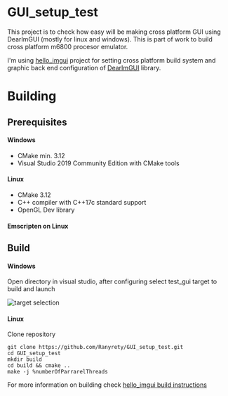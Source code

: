 # GUI_setup_test
This project is to check how easy will be making cross platform GUI using DearImGUI (mostly for linux and windows). This is part of work to build cross platform m6800 procesor emulator.

I'm using [hello_imgui](https://github.com/pthom/hello_imgui) project for setting cross platform build system and graphic back end configuration of [DearImGUI](https://github.com/ocornut/imgui) library.

# Building

## Prerequisites

#### Windows

- CMake min. 3.12
- Visual Studio 2019 Community Edition with CMake tools

#### Linux

- CMake 3.12
- C++ compiler with C++17c standard support
- OpenGL Dev library

#### Emscripten on Linux

## Build

#### Windows

Open directory in visual studio, after configuring select test_gui target to build and launch

![target selection](docAssets/selectTarget_pic.png)


#### Linux

Clone repository

	git clone https://github.com/Ranyrety/GUI_setup_test.git
	cd GUI_setup_test
	mkdir build
	cd build && cmake ..
	make -j %numberOfParrarelThreads


For more information on building check [hello_imgui build instructions](https://github.com/pthom/hello_imgui#build-instructions)
